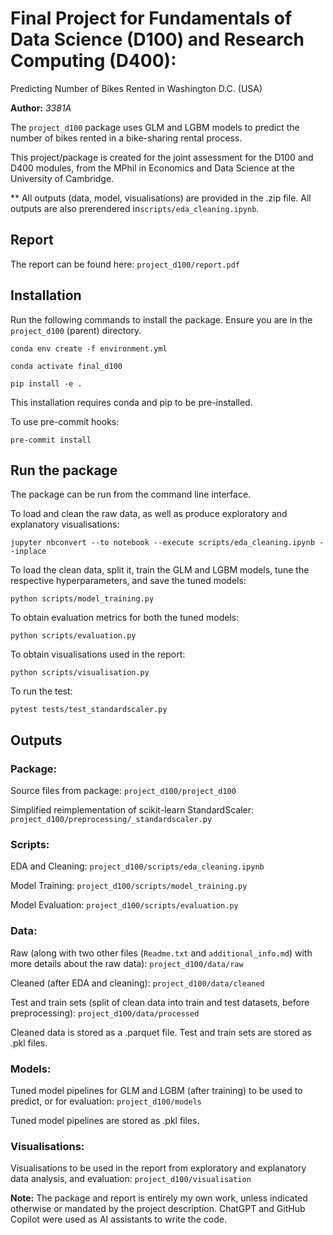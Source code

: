 # Final Project for Fundamentals of Data Science (D100) and Research Computing (D400):
Predicting Number of Bikes Rented in Washington D.C. (USA)

**Author:** *3381A*

The `project_d100` package uses GLM and LGBM models to predict the number of bikes rented in a bike-sharing rental process.

This project/package is created for the joint assessment for the D100 and D400 modules, from the MPhil in Economics and Data Science at the University of Cambridge.

** All outputs (data, model, visualisations) are provided in the .zip file. All outputs are also prerendered in`scripts/eda_cleaning.ipynb`.

## Report

The report can be found here: `project_d100/report.pdf`

## Installation

Run the following commands to install the package. Ensure you are in the `project_d100` (parent) directory.
```
conda env create -f environment.yml
```
```
conda activate final_d100
```
```
pip install -e .
```

This installation requires conda and pip to be pre-installed.

To use pre-commit hooks:
```
pre-commit install
```

## Run the package

The package can be run from the command line interface.

To load and clean the raw data, as well as produce exploratory and explanatory visualisations:
```
jupyter nbconvert --to notebook --execute scripts/eda_cleaning.ipynb --inplace
```

To load the clean data, split it, train the GLM and LGBM models, tune the respective hyperparameters, and save the tuned models:
```
python scripts/model_training.py
```

To obtain evaluation metrics for both the tuned models:
```
python scripts/evaluation.py
```

To obtain visualisations used in the report:
```
python scripts/visualisation.py
```

To run the test:
```
pytest tests/test_standardscaler.py
```

## Outputs

### Package:
Source files from package: `project_d100/project_d100`

Simplified reimplementation of scikit-learn StandardScaler: `project_d100/preprocessing/_standardscaler.py`

### Scripts:
EDA and Cleaning: `project_d100/scripts/eda_cleaning.ipynb`

Model Training: `project_d100/scripts/model_training.py`

Model Evaluation: `project_d100/scripts/evaluation.py`


### Data:
Raw (along with two other files (`Readme.txt` and `additional_info.md`) with more details about the raw data): `project_d100/data/raw`

Cleaned (after EDA and cleaning): `project_d100/data/cleaned`

Test and train sets (split of clean data into train and test datasets, before preprocessing): `project_d100/data/processed`

Cleaned data is stored as a .parquet file.
Test and train sets are stored as .pkl files.

### Models:
Tuned model pipelines for GLM and LGBM (after training) to be used to predict, or for evaluation: `project_d100/models`

Tuned model pipelines are stored as .pkl files.


### Visualisations:
Visualisations to be used in the report from exploratory and explanatory data analysis, and evaluation: `project_d100/visualisation`


**Note:** The package and report is entirely my own work, unless indicated otherwise or mandated by the project description. ChatGPT and GitHub Copilot were used as AI assistants to write the code.
